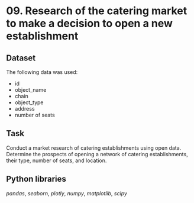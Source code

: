 # 09. Research of the catering market to make a decision to open a new establishment

## Dataset

The following data was used:

* id
* object_name
* chain 
* object_type
* address 
* number of seats

## Task

Conduct a market research of catering establishments using open data. Determine the prospects of opening a network of catering establishments, their type, number of seats, and location.  

## Python libraries
*pandas*, *seaborn*, *plotly*, *numpy*, *matplotlib*, *scipy*
